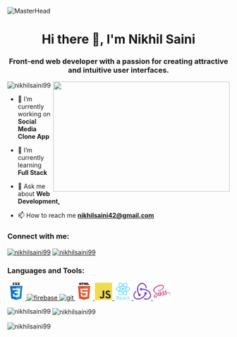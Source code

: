 ![MasterHead](https://images.unsplash.com/photo-1621839673705-6617adf9e890?ixlib=rb-4.0.3&ixid=MnwxMjA3fDB8MHxwaG90by1wYWdlfHx8fGVufDB8fHx8&auto=format&fit=crop&w=1632&q=80)
<h1 align="center">Hi there 👋, I'm Nikhil Saini</h1>


<h3 align="center">Front-end web developer with a passion for creating attractive and intuitive user interfaces.</h3>
<img align="right" src="https://media3.giphy.com/media/qgQUggAC3Pfv687qPC/giphy.gif?cid=ecf05e47b9bi5j4j3cv6h3bez8xyo55zx7s3pssaq9xtz8wz&rid=giphy.gif&ct=g" width="400" height="250">


<p align="left"> <img src="https://komarev.com/ghpvc/?username=nikhilsaini99&label=Profile%20views&color=0e75b6&style=flat" alt="nikhilsaini99" /> </p>

- 🔭 I’m currently working on **Social Media Clone App**

- 🌱 I’m currently learning **Full Stack**

- 💬 Ask me about **Web Development,**

- 📫 How to reach me **nikhilsaini42@gmail.com**

<h3 align="left">Connect with me:</h3>
<p align="left">
<a href="https://dev.to/nikhilsaini99" target="blank"><img align="center" src="https://raw.githubusercontent.com/rahuldkjain/github-profile-readme-generator/master/src/images/icons/Social/devto.svg" alt="nikhilsaini99" height="30" width="40" /></a>
<a href="https://linkedin.com/in/nikhilsaini99" target="blank"><img align="center" src="https://raw.githubusercontent.com/rahuldkjain/github-profile-readme-generator/master/src/images/icons/Social/linked-in-alt.svg" alt="nikhilsaini99" height="30" width="40" /></a>
</p>

<h3 align="left">Languages and Tools:</h3>
<p align="left"> <a href="https://www.w3schools.com/css/" target="_blank" rel="noreferrer"> <img src="https://raw.githubusercontent.com/devicons/devicon/master/icons/css3/css3-original-wordmark.svg" alt="css3" width="40" height="40"/> </a> <a href="https://firebase.google.com/" target="_blank" rel="noreferrer"> <img src="https://www.vectorlogo.zone/logos/firebase/firebase-icon.svg" alt="firebase" width="40" height="40"/> </a> <a href="https://git-scm.com/" target="_blank" rel="noreferrer"> <img src="https://www.vectorlogo.zone/logos/git-scm/git-scm-icon.svg" alt="git" width="40" height="40"/> </a> <a href="https://www.w3.org/html/" target="_blank" rel="noreferrer"> <img src="https://raw.githubusercontent.com/devicons/devicon/master/icons/html5/html5-original-wordmark.svg" alt="html5" width="40" height="40"/> </a> <a href="https://developer.mozilla.org/en-US/docs/Web/JavaScript" target="_blank" rel="noreferrer"> <img src="https://raw.githubusercontent.com/devicons/devicon/master/icons/javascript/javascript-original.svg" alt="javascript" width="40" height="40"/> </a> <a href="https://reactjs.org/" target="_blank" rel="noreferrer"> <img src="https://raw.githubusercontent.com/devicons/devicon/master/icons/react/react-original-wordmark.svg" alt="react" width="40" height="40"/> </a> <a href="https://redux.js.org" target="_blank" rel="noreferrer"> <img src="https://raw.githubusercontent.com/devicons/devicon/master/icons/redux/redux-original.svg" alt="redux" width="40" height="40"/> </a> <a href="https://sass-lang.com" target="_blank" rel="noreferrer"> <img src="https://raw.githubusercontent.com/devicons/devicon/master/icons/sass/sass-original.svg" alt="sass" width="40" height="40"/> </a> </p>

<p><img align="left" src="https://github-readme-stats.vercel.app/api/top-langs?username=nikhilsaini99&show_icons=true&locale=en&layout=compact" alt="nikhilsaini99" /></p>

<p>&nbsp;<img align="center" src="https://github-readme-stats.vercel.app/api?username=nikhilsaini99&show_icons=true&locale=en" alt="nikhilsaini99" /></p>

<p><img align="center" src="https://github-readme-streak-stats.herokuapp.com/?user=nikhilsaini99&" alt="nikhilsaini99" /></p>
